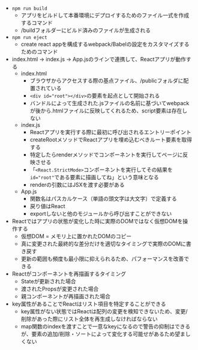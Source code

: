 - `npm run build`
  - アプリをビルドして本番環境にデプロイするためのファイル一式を作成するコマンド
  - /buildフォルダーにビルド済みのファイルが生成される
- `npm run eject`
  - create react appを構成するwebpack/Babelの設定をカスタマイズするためのコマンド
- index.html → index.js → App.jsのラインで連携して、Reactアプリが動作する
  - index.html
    - ブラウザからアクセスする際の基点ファイル、/publicフォルダに配置されている
    - `<div id="root"></div>`の要素を起点として開始される
    - バンドルによって生成された.jsファイルの名前に基づいてwebpackが後から.htmlファイルに反映してくれるため、script要素は存在しない
  - index.js
    - Reactアプリを実行する際に最初に呼び出されるエントリーポイント
    - createRootメソッドでReactアプリを埋め込むべきルート要素を取得する
    - 特定したらrenderメソッドでコンポーネントを実行してページに反映させる
    - 「`<React.StrictMode>`コンポーネントを実行してその結果を`id="root"`である要素に描画してね」という意味となる
    - renderの引数にはJSXを渡す必要がある
  - App.js
    - 関数名はパスカルケース（単語の頭文字は大文字）で定義する
    - 戻り値はReact
    - exportしないと他のモジュールから呼び出すことができない
- Reactではアプリの状態が変化した時に実際のDOMではなく仮想DOMを操作する
  - 仮想DOM = メモリ上に置かれたDOMのコピー
  - 真に変更された最終的な差分だけを適切なタイミングで実際のDOMに書き戻す
  - 更新の範囲も頻度も最小限に抑えられるため、パフォーマンスを改善できる
- Reactがコンポーネントを再描画するタイミング
  - Stateが更新された場合
  - 渡されたPropsが変更された場合
  - 親コンポーネントが再描画された場合
- key属性があることでReactはリスト項目を特定することができる
  - key属性がない状態ではReactは配列の変更を検知できないため、変更/削除があった際にリスト全体を再生成しなければならない
  - map関数のindexを渡すことで一意なkeyになるので警告の抑制はできるが、要素の追加/削除・ソートによって変化する可能せがあるため望ましくない
